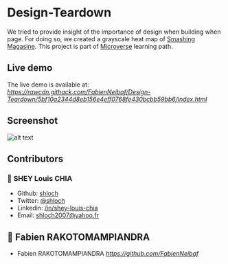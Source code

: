 # Design-Teardown

We tried to provide insight of the importance of design when building when page.
For doing so, we created a grayscale heat map of [Smashing Magasine](https://www.smashingmagazine.com/).
This project is part of [Microverse](https://www.microverse.org/) learning path.


## Live demo

The live demo is available at:
_https://rawcdn.githack.com/FabienNeibaf/Design-Teardown/5bf10a2344d8eb156e4eff0768fe430bcbb59bb6/index.html_

## Screenshot
![alt text](https://github.com/FabienNeibaf/Design-Teardown/blob/master/assets/images/design.gif)

## Contributors

### 👤 **SHEY Louis CHIA**

- Github: [shloch](https://github.com/shloch)
- Twitter: [@shloch](https://twitter.com/shloch)
- Linkedin: [/in/shey-louis-chia](https://www.linkedin.com/in/shey-louis-chia)
- Email: shloch2007@yahoo.fr

## 👤 **Fabien RAKOTOMAMPIANDRA**
- Fabien RAKOTOMAMPIANDRA _https://github.com/FabienNeibaf_
